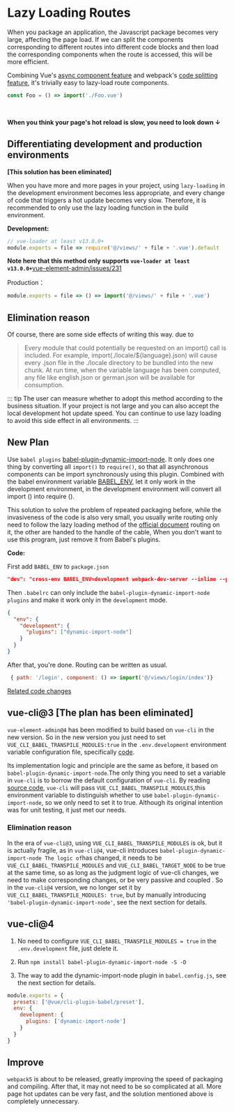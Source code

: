 # Lazy Loading Routes

When you package an application, the Javascript package becomes very large, affecting the page load. If we can split the components corresponding to different routes into different code blocks and then load the corresponding components when the route is accessed, this will be more efficient.

Combining Vue's [async component feature](https://vuejs.org/v2/guide/components-dynamic-async.html#Async-Components) and webpack's [code splitting feature](https://webpack.js.org/guides/code-splitting/), it's trivially easy to lazy-load route components.

```js
const Foo = () => import('./Foo.vue')
```

<br>

**When you think your page's hot reload is slow, you need to look down ↓**

## Differentiating development and production environments

**[This solution has been eliminated]**

When you have more and more pages in your project, using `lazy-loading` in the development environment becomes less appropriate, and every change of code that triggers a hot update becomes very slow. Therefore, it is recommended to only use the lazy loading function in the build environment.

**Development:**

```js
// vue-loader at least v13.0.0+
module.exports = file => require('@/views/' + file + '.vue').default
```

**Note here that this method only supports `vue-loader at least v13.0.0+`**[vue-element-admin/issues/231](https://github.com/LZQ5232/vue-element-admin/issues/231)

Production：

```js
module.exports = file => () => import('@/views/' + file + '.vue')
```

## Elimination reason

Of course, there are some side effects of writing this way. due to

> Every module that could potentially be requested on an import() call is included. For example, import(./locale/${language}.json) will cause every .json file in the ./locale directory to be bundled into the new chunk. At run time, when the variable language has been computed, any file like english.json or german.json will be available for consumption.

::: tip
The user can measure whether to adopt this method according to the business situation. If your project is not large and you can also accept the local development hot update speed. You can continue to use lazy loading to avoid this side effect in all environments.
:::

## New Plan

Use `babel plugins` [babel-plugin-dynamic-import-node](https://github.com/airbnb/babel-plugin-dynamic-import-node).
It only does one thing by converting all `import()` to `require()`, so that all asynchronous components can be import synchronously using this plugin. Combined with the babel environment variable [BABEL_ENV](https://babeljs.io/docs/usage/babelrc/#env-option), let it only work in the development environment, in the development environment will convert all import () into require ().

This solution to solve the problem of repeated packaging before, while the invasiveness of the code is also very small, you usually write routing only need to follow the lazy loading method of the [official document](https://router.vuejs.org/guide/advanced/lazy-loading.html) routing on it, the other are handed to the handle of the cable, When you don't want to use this program, just remove it from Babel's plugins.

**Code:**

First add `BABEL_ENV` to `package.json`

```json
"dev": "cross-env BABEL_ENV=development webpack-dev-server --inline --progress --config build/webpack.dev.conf.js"
```

Then `.babelrc` can only include the `babel-plugin-dynamic-import-node` `plugins` and make it work only in the `development` mode.

```json
{
  "env": {
    "development": {
      "plugins": ["dynamic-import-node"]
    }
  }
}
```

After that, you're done. Routing can be written as usual.

```js
 { path: '/login', component: () => import('@/views/login/index')}
```

[Related code changes](https://github.com/LZQ5232/vue-element-admin/pull/727)

## vue-cli@3 [The plan has been eliminated]

`vue-element-admin@4` has been modified to build based on `vue-cli` in the new version. So in the new version you just need to set `VUE_CLI_BABEL_TRANSPILE_MODULES:true` in the `.env.development` environment variable configuration file, specifically [code](https://github.com/LZQ5232/vue-element-admin/blob/master/.env.development).

Its implementation logic and principle are the same as before, it based on `babel-plugin-dynamic-import-node`.The only thing you need to set a variable in `vue-cli` is to borrow the default configuration of `vue-cli`. By reading [source code](https://github.com/vuejs/vue-cli/blob/dev/packages/@vue/babel-preset-app/index.js), `vue-cli` will pass `VUE_CLI_BABEL_TRANSPILE_MODULES`,this environment variable to distinguish whether to use `babel-plugin-dynamic-import-node`, so we only need to set it to true. Although its original intention was for unit testing, it just met our needs.

### Elimination reason

In the era of `vue-cli@3`, using `VUE_CLI_BABEL_TRANSPILE_MODULES` is ok, but it is actually fragile, as in `vue-cli@4`, vue-cli introduces `babel-plugin-dynamic-import-node The logic of`has changed, it needs to be `VUE_CLI_BABEL_TRANSPILE_MODULES` and `VUE_CLI_BABEL_TARGET_NODE` to be true at the same time, so as long as the judgment logic of vue-cli changes, we need to make corresponding changes, or be very passive and coupled . So in the `vue-cli@4` version, we no longer set it by `VUE_CLI_BABEL_TRANSPILE_MODULES: true`, but by manually introducing `'babel-plugin-dynamic-import-node'`, see the next section for details.

## vue-cli@4

1. No need to configure `VUE_CLI_BABEL_TRANSPILE_MODULES = true` in the `.env.development` file, just delete it.

2. Run `npm install babel-plugin-dynamic-import-node -S -D`

3. The way to add the dynamic-import-node plugin in `babel.config.js`, see the next section for details.

```js
module.exports = {
  presets: ['@vue/cli-plugin-babel/preset'],
  env: {
    development: {
      plugins: ['dynamic-import-node']
    }
  }
}
```

## Improve

`webpack5` is about to be released, greatly improving the speed of packaging and compiling. After that, it may not need to be so complicated at all. More page hot updates can be very fast, and the solution mentioned above is completely unnecessary.
